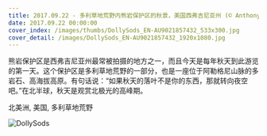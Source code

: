 ```yaml
---
title: 2017.09.22 - 多利草地荒野内熊岩保护区的秋景，美国西弗吉尼亚州 (© Anthony Heflin/500px)
date: 2017.09.22 00:00:00
cover_index: /images/thumbs/DollySods_EN-AU9021857432_533x300.jpg
cover_detail: /images/DollySods_EN-AU9021857432_1920x1080.jpg
---
```


熊岩保护区是西弗吉尼亚州最常被拍摄的地方之一，而且今天是每年秋天到此游览的第一天。这个保护区是多利草地荒野的一部分，也是一座位于阿勒格尼山脉的多岩石、高海拔高原。有句话说：“如果秋天的落叶不是你的东西，那就转向夜空吧。”在北半球，秋天是观赏北极光的高峰期。

北美洲, 美国, 多利草地荒野

![DollySods](/images/DollySods_EN-AU9021857432_1920x1080.jpg)
